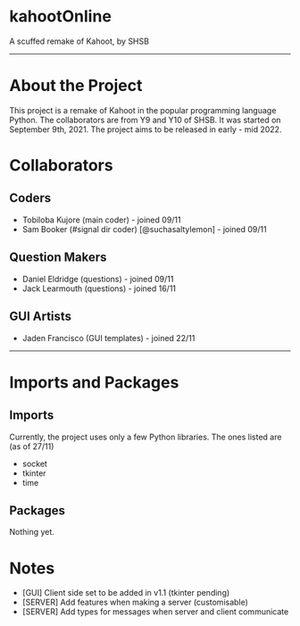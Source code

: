 # kahootOnline
A scuffed remake of Kahoot, by SHSB

------------------------------

About the Project
=================

This project is a remake of Kahoot in the popular programming language Python.
The collaborators are from Y9 and Y10 of SHSB. It was started on September 9th, 2021.
The project aims to be released in early - mid 2022.


Collaborators
=============

Coders
------

- Tobiloba Kujore (main coder) - joined 09/11
- Sam Booker (#signal dir coder) [@suchasaltylemon] - joined 09/11

Question Makers
---------------

- Daniel Eldridge (questions) - joined 09/11
- Jack Learmouth (questions) - joined 16/11

GUI Artists
-----------

- Jaden Francisco (GUI templates) - joined 22/11

---------------

Imports and Packages
====================

Imports
-------

Currently, the project uses only a few Python libraries.
The ones listed are (as of 27/11)

- socket
- tkinter
- time

Packages
--------
Nothing yet.

Notes
=====

- [GUI] Client side set to be added in v1.1 (tkinter pending)
- [SERVER] Add features when making a server (customisable)
- [SERVER] Add types for messages when server and client communicate
